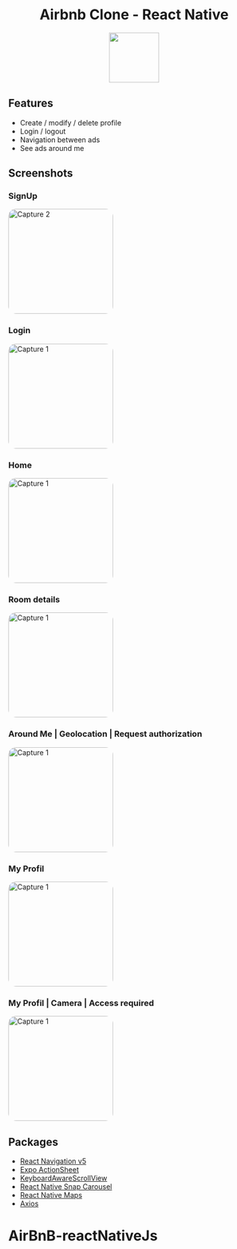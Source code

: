 <h1 align="center">
	Airbnb Clone - React Native
</h1>

<p align="center">
	<img src="assets/video.gif" width="100">
	
</p>

## Features

- Create / modify / delete profile
- Login / logout
- Navigation between ads
- See ads around me

## Screenshots

<h3>SignUp</h3>
<img style="border-radius : 15px"
		width="210"
		alt="Capture 2"
		src="assets/SignUp.png">
<h3>Login</h3>
<img style="border-radius : 15px"
		width="210"
		alt="Capture 1"
		src="assets/LoginAdress.png">
		
<h3>Home</h3>
<img style="border-radius : 15px"
		width="210"
		alt="Capture 1"
		src="assets/Home.png">
<h3>Room details</h3>
<img style="border-radius : 15px"
		width="210"
		alt="Capture 1"
		src="assets/Room.png">
<h3>Around Me | Geolocation | Request authorization </h3>
<img style="border-radius : 15px"
		width="210"
		alt="Capture 1"
		src="assets/AroundMeAuthorization.png">
<h3>My Profil</h3>
<img style="border-radius : 15px"
		width="210"
		alt="Capture 1"
		src="assets/MyProfil.png">
<h3>My Profil | Camera | Access required </h3>
<img style="border-radius : 15px"
		width="210"
		alt="Capture 1"
		src="assets/MyCamera.png">

## Packages

- [React Navigation v5](https://reactnavigation.org/)
- [Expo ActionSheet](https://github.com/expo/react-native-action-sheet)
- [KeyboardAwareScrollView](https://github.com/APSL/react-native-keyboard-aware-scroll-view)
- [React Native Snap Carousel](https://github.com/archriss/react-native-snap-carousel)
- [React Native Maps](https://github.com/react-native-community/react-native-maps)
- [Axios](https://github.com/axios/axios)
# AirBnB-reactNativeJs
